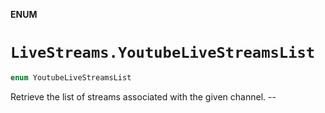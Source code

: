 **ENUM**

# `LiveStreams.YoutubeLiveStreamsList`

```swift
enum YoutubeLiveStreamsList
```

Retrieve the list of streams associated with the given channel. --
